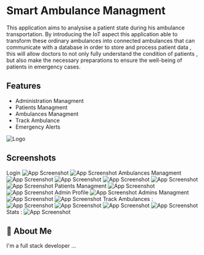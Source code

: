 
# Smart Ambulance Managment

This application aims to  analysise a patient state during his  ambulance transportation. By introducing the IoT aspect this application able to transform these ordinary ambulances into connected ambulances that can communicate with a database in order to store and process patient data , this will allow doctors  to not only fully understand the condition of patients , but also make the necessary preparations to ensure the well-being of patients in emergency cases. 

## Features

- Administration Managment
- Patients Managment
- Ambulances Managment
- Track Ambulance 
- Emergency Alerts


  
![Logo](https://github.com/rachidoubahmane99/Smart-Ambulance/blob/main/SmartAmbulanceApp/screenshots/smart%20ambulance%20logo.png)

    
## Screenshots
Login
![App Screenshot](https://github.com/rachidoubahmane99/Smart-Ambulance/blob/main/SmartAmbulanceApp/screenshots/login.png)
![App Screenshot](https://github.com/rachidoubahmane99/Smart-Ambulance/blob/main/SmartAmbulanceApp/screenshots/login%20Notification.png)
Ambulances Managment
![App Screenshot](https://github.com/rachidoubahmane99/Smart-Ambulance/blob/main/SmartAmbulanceApp/screenshots/Home%20page%20new%20one.png)
![App Screenshot](https://github.com/rachidoubahmane99/Smart-Ambulance/blob/main/SmartAmbulanceApp/screenshots/Liste%20Ambulances.png)
![App Screenshot](https://github.com/rachidoubahmane99/Smart-Ambulance/blob/main/SmartAmbulanceApp/screenshots/new%20ambulance.png)
![App Screenshot](https://github.com/rachidoubahmane99/Smart-Ambulance/blob/main/SmartAmbulanceApp/screenshots/Edit%20Ambulance%20new.png)
![App Screenshot](https://github.com/rachidoubahmane99/Smart-Ambulance/blob/main/SmartAmbulanceApp/screenshots/delete%20Confirmation.png)
Patients Managment
![App Screenshot](https://github.com/rachidoubahmane99/Smart-Ambulance/blob/main/SmartAmbulanceApp/screenshots/patients%20List.png)
![App Screenshot](https://github.com/rachidoubahmane99/Smart-Ambulance/blob/main/SmartAmbulanceApp/screenshots/Edit%20patient.png)
Admin Profile
![App Screenshot](https://github.com/rachidoubahmane99/Smart-Ambulance/blob/main/SmartAmbulanceApp/screenshots/profile%20Admin.png)
Admins Managment
![App Screenshot](https://github.com/rachidoubahmane99/Smart-Ambulance/blob/main/SmartAmbulanceApp/screenshots/ADMINS%20List.png)
![App Screenshot](https://github.com/rachidoubahmane99/Smart-Ambulance/blob/main/SmartAmbulanceApp/screenshots/New%20admin.png)
Track Ambulances :
![App Screenshot](https://github.com/rachidoubahmane99/Smart-Ambulance/blob/main/SmartAmbulanceApp/screenshots/TRACK%20home.png)
![App Screenshot](https://github.com/rachidoubahmane99/Smart-Ambulance/blob/main/SmartAmbulanceApp/screenshots/TRACK%20One.png)
![App Screenshot](https://github.com/rachidoubahmane99/Smart-Ambulance/blob/main/SmartAmbulanceApp/screenshots/track%202.png)
![App Screenshot](https://github.com/rachidoubahmane99/Smart-Ambulance/blob/main/SmartAmbulanceApp/screenshots/track%20with%20Alret.png)
Stats :
![App Screenshot](https://github.com/rachidoubahmane99/Smart-Ambulance/blob/main/SmartAmbulanceApp/screenshots/STATS.png)




  
## 🚀 About Me
I'm a full stack developer ...

  
